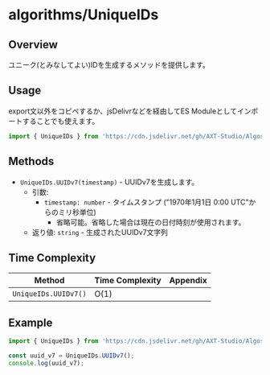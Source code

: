 # algorithms/UniqueIDs

## Overview

ユニーク(とみなしてよい)IDを生成するメソッドを提供します。

## Usage

export文以外をコピペするか、jsDelivrなどを経由してES Moduleとしてインポートすることでも使えます。

```js
import { UniqueIDs } from 'https://cdn.jsdelivr.net/gh/AXT-Studio/Algos.js/algorithms/UniqueIDs/main.mjs';
```

## Methods

- `UniqueIDs.UUIDv7(timestamp)` - UUIDv7を生成します。
    - 引数:
        - `timestamp: number` - タイムスタンプ ("1970年1月1日 0:00 UTC"からのミリ秒単位)
            - 省略可能。省略した場合は現在の日付時刻が使用されます。
    - 返り値: `string` - 生成されたUUIDv7文字列

## Time Complexity

| Method | Time Complexity | Appendix |
|--------|-----------------|----------|
| `UniqueIDs.UUIDv7()` | O(1) |  |

## Example

```js
import { UniqueIDs } from 'https://cdn.jsdelivr.net/gh/AXT-Studio/Algos.js/algorithms/UniqueIDs/main.mjs';

const uuid_v7 = UniqueIDs.UUIDv7();
console.log(uuid_v7);
```
